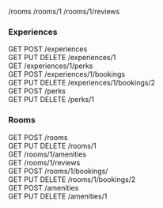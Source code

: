 /rooms
/rooms/1
/rooms/1/reviews

### Experiences

GET POST /experiences  
GET PUT DELETE /experiences/1  
GET /experiences/1/perks  
GET POST /experiences/1/bookings  
GET PUT DELETE /experiences/1/bookings/2  
GET POST /perks  
GET PUT DELETE /perks/1  

### Rooms
GET POST /rooms  
GET PUT DELETE /rooms/1  
GET /rooms/1/amenities  
GET /rooms/1/reviews  
GET POST /rooms/1/bookings/  
GET PUT DELETE /rooms/1/bookings/2  
GET POST /amenities  
GET PUT DELETE /amenities/1  